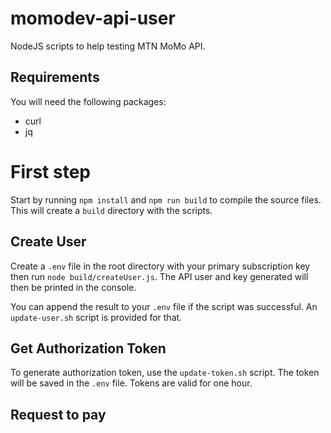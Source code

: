 # momodev-api-user
NodeJS scripts to help testing MTN MoMo API.

## Requirements
You will need the following packages:
  - curl
  - jq

# First step
Start by running `npm install` and `npm run build` to compile the source files.
This will create a `build` directory with the scripts.

## Create User
Create a `.env` file in the root directory with your primary
subscription key then run `node build/createUser.js`.
The API user and key generated will then be printed in the console.

You can  append the result to your `.env` file if the script was successful.
An `update-user.sh` script is provided for that.

## Get Authorization Token
To generate authorization token, use the `update-token.sh` script.
The token will be saved in the `.env` file. Tokens are valid for one hour.

## Request to pay
